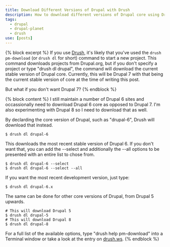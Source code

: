 ```yaml
---
title: Download Different Versions of Drupal with Drush
description: How to download different versions of Drupal core using Drush.
tags:
  - drupal
  - drupal-planet
  - drush
use: [posts]
---
```

{% block excerpt %}
If you use [Drush](https://raw.github.com/drush-ops/drush/master/README.md "About Drush"), it's likely that you've used the `drush pm-download` (or `drush dl` for short) command to start a new project. This command downloads projects from Drupal.org, but if you don't specify a project or type "drush dl drupal", the command will download the current stable version of Drupal core. Currently, this will be Drupal 7 with that being the current stable version of core at the time of writing this post.

But what if you don't want Drupal 7?
{% endblock %}

{% block content %}
I still maintain a number of Drupal 6 sites and occassionally need to download Drupal 6 core as opposed to Drupal 7. I'm also experimenting with Drupal 8 so I need to download that as well.

By declarding the core version of Drupal, such as "drupal-6", Drush will download that instead.

```language-bash
$ drush dl drupal-6
```

This downloads the most recent stable version of Drupal 6. If you don't want that, you can add the --select and additionally the --all options to be presented with an entire list to chose from.

```language-bash
$ drush dl drupal-6 --select
$ drush dl drupal-6 --select --all
```

If you want the most recent development version, just type:

```language-bash
$ drush dl drupal-6.x
```

The same can be done for other core versions of Drupal, from Drupal 5 upwards.

```language-bash
# This will download Drupal 5
$ drush dl drupal-5
# This will download Drupal 8
$ drush dl drupal-8
```

For a full list of the available options, type "drush help pm-download" into a Terminal window or take a look at the entry on [drush.ws](http://drush.ws/#pm-download, "The entry for pm-download on drush.ws").
{% endblock %}
